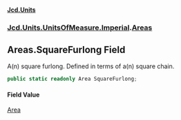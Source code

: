 #### [Jcd.Units](index.md 'index')
### [Jcd.Units.UnitsOfMeasure.Imperial](Jcd.Units.UnitsOfMeasure.Imperial.md 'Jcd.Units.UnitsOfMeasure.Imperial').[Areas](Jcd.Units.UnitsOfMeasure.Imperial.Areas.md 'Jcd.Units.UnitsOfMeasure.Imperial.Areas')

## Areas.SquareFurlong Field

A(n) square furlong. Defined in terms of a(n) square chain.

```csharp
public static readonly Area SquareFurlong;
```

#### Field Value
[Area](Jcd.Units.UnitTypes.Area.md 'Jcd.Units.UnitTypes.Area')